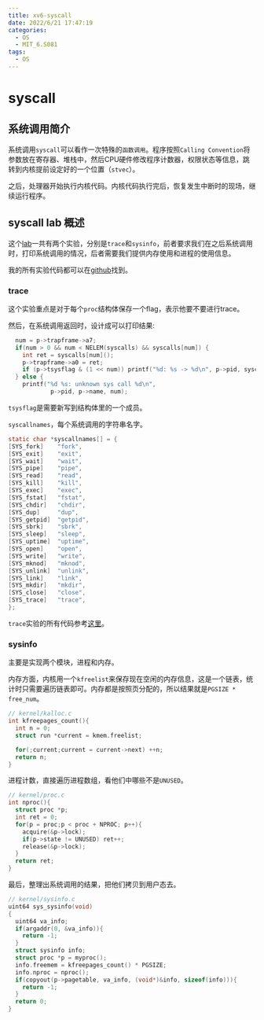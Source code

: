 ```yaml
---
title: xv6-syscall
date: 2022/6/21 17:47:19
categories:
  - OS
  - MIT_6.S081
tags:
  - OS
---
```


# syscall

## 系统调用简介

系统调用`syscall`可以看作一次特殊的`函数调用`。程序按照`Calling Convention`将参数放在寄存器、堆栈中，然后CPU硬件修改程序计数器，权限状态等信息，跳转到内核提前设定好的一个位置（`stvec`）。

之后，处理器开始执行内核代码。内核代码执行完后，恢复发生中断时的现场，继续运行程序。

## syscall lab 概述

这个[lab](https://pdos.csail.mit.edu/6.828/2021/labs/syscall.html)一共有两个实验，分别是`trace`和`sysinfo`，前者要求我们在之后系统调用时，打印系统调用的情况，后者需要我们提供内存使用和进程的使用信息。

我的所有实验代码都可以在[github](https://github.com/inclyc/xv6-labs-2021/tree/syscall)找到。

### trace

这个实验重点是对于每个`proc`结构体保存一个flag，表示他要不要进行trace。

然后，在系统调用返回时，设计成可以打印结果:

```C
  num = p->trapframe->a7;
  if(num > 0 && num < NELEM(syscalls) && syscalls[num]) {
    int ret = syscalls[num]();
    p->trapframe->a0 = ret;
    if (p->tsysflag & (1 << num)) printf("%d: %s -> %d\n", p->pid, syscallnames[num], ret);
  } else {
    printf("%d %s: unknown sys call %d\n",
            p->pid, p->name, num);
```

`tsysflag`是需要新写到结构体里的一个成员。

`syscallnames`，每个系统调用的字符串名字。

```C
static char *syscallnames[] = {
[SYS_fork]    "fork",
[SYS_exit]    "exit",
[SYS_wait]    "wait",
[SYS_pipe]    "pipe",
[SYS_read]    "read",
[SYS_kill]    "kill",
[SYS_exec]    "exec",
[SYS_fstat]   "fstat",
[SYS_chdir]   "chdir",
[SYS_dup]     "dup",
[SYS_getpid]  "getpid",
[SYS_sbrk]    "sbrk",
[SYS_sleep]   "sleep",
[SYS_uptime]  "uptime",
[SYS_open]    "open",
[SYS_write]   "write",
[SYS_mknod]   "mknod",
[SYS_unlink]  "unlink",
[SYS_link]    "link",
[SYS_mkdir]   "mkdir",
[SYS_close]   "close",
[SYS_trace]   "trace",
};
```

`trace`实验的所有代码参考[这里](https://github.com/inclyc/xv6-labs-2021/commit/082a7358cb69e5c0cef12117142c37e78a54d4b6?diff=split`)。


### sysinfo

主要是实现两个模块，进程和内存。

内存方面，内核用一个`kfreelist`来保存现在空闲的内存信息，这是一个链表，统计时只需要遍历链表即可。内存都是按照页分配的，所以结果就是`PGSIZE * free_num`。

```C
// kernel/kalloc.c
int kfreepages_count(){
  int n = 0;
  struct run *current = kmem.freelist;

  for(;current;current = current->next) ++n;
  return n;
}
```


进程计数，直接遍历进程数组，看他们中哪些不是`UNUSED`。

```C
// kernel/proc.c
int nproc(){
  struct proc *p;
  int ret = 0;
  for(p = proc;p < proc + NPROC; p++){
    acquire(&p->lock);
    if(p->state != UNUSED) ret++;
    release(&p->lock);
  }
  return ret;
}
```

最后，整理出系统调用的结果，把他们拷贝到用户态去。

```C
// kernel/sysinfo.c
uint64 sys_sysinfo(void)
{
  uint64 va_info;
  if(argaddr(0, &va_info)){
    return -1;
  }
  struct sysinfo info;
  struct proc *p = myproc();
  info.freemem = kfreepages_count() * PGSIZE;
  info.nproc = nproc();
  if(copyout(p->pagetable, va_info, (void*)&info, sizeof(info))){
    return -1;
  }
  return 0;
}
``` 